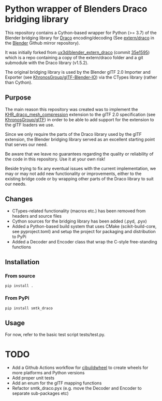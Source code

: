 # Python wrapper of Blenders Draco bridging library

This repository contains a Cython-based wrapper for Python (>= 3.7) of the Blender bridging library for [Draco](https://github.com/google/draco) encoding/decoding (See [extern/draco](https://github.com/blender/blender/extern/draco) in the [Blender](https://github.com/blender/blender) Github mirror repository).

It was initially forked from [ux3d/blender_extern_draco](https://github.com/ux3d/blender_extern_draco) (commit [35e1595](https://github.com/ux3d/blender_extern_draco/commit/35e1595c0ab1fa627aeaeff0247890763f993865)) which is a repo containing a copy of the extern/draco folder and a git submodule with the Draco library (v1.5.2).

The original bridging library is used by the Blender glTF 2.0 Importer and Exporter (see [KhronosGroup/glTF-Blender-IO](https://github.com/KhronosGroup/glTF-Blender-IO)) via the CTypes library (rather than Cython).

## Purpose

The main reason this repository was created was to implement the [KHR_draco_mesh_compression](https://github.com/KhronosGroup/glTF/blob/main/extensions/2.0/Khronos/KHR_draco_mesh_compression/README.md) extension to the glTF 2.0 specification (see [KhronosGroup/glTF](https://github.com/KhronosGroup/glTF/blob/main/README.md)) in order to be able to add support for the extension to the glTF loaders we use. 

Since we only require the parts of the Draco library used by the glTF extension, the Blender bridging library served as an excellent starting point that serves our need. 


Be aware that we leave no guarantees regarding the quality or reliability of the code in this repository. Use it at your own risk! 

Beside trying to fix any eventual issues with the current implementation, we may or may not add new functionality or improvements, either to the existing bridge code or by wrapping other parts of the Draco library to suit our needs.

## Changes

* CTypes-related functionality (macros etc.) has been removed from headers and source files
* Cython sources for the bridging library has been added (.pyd, .pyx)
* Added a Python-based build system that uses CMake (scikit-build-core, see pyproject.toml) and setup the project for packaging and distribution to PyPi
* Added a Decoder and Encoder class that wrap the C-style free-standing functions

## Installation

### From source

```
pip install .
```

### From PyPi

```
pip install smtk_draco
```

## Usage

For now, refer to the basic test script tests/test.py.


# TODO

* Add a Github Actions workflow for [cibuildwheel](https://github.com/pypa/cibuildwheel) to create wheels for more platforms and Python versions
* Add proper unit tests
* Add an enum for the glTF mapping functions
* Refactor smtk_draco.pyx (e.g. move the Decoder and Encoder to separate sub-packages etc)